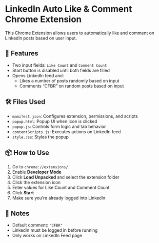 # LinkedIn Auto Like & Comment Chrome Extension

This Chrome Extension allows users to automatically like and comment on LinkedIn posts based on user input.

## 🚀 Features

- Two input fields: `Like Count` and `Comment Count`
- Start button is disabled until both fields are filled
- Opens LinkedIn feed and:
  - Likes a number of posts randomly based on input
  - Comments “CFBR” on random posts based on input

## 🛠 Files Used

- `manifest.json`: Configures extension, permissions, and scripts
- `popup.html`: Popup UI when icon is clicked
- `popup.js`: Controls form logic and tab behavior
- `contentScripts.js`: Executes actions on LinkedIn feed
- `style.css`: Styles the popup

## 📦 How to Use

1. Go to `chrome://extensions/`
2. Enable **Developer Mode**
3. Click **Load Unpacked** and select the extension folder
4. Click the extension icon
5. Enter values for Like Count and Comment Count
6. Click **Start**
7. Make sure you're already logged into LinkedIn

## 📝 Notes

- Default comment: `"CFBR"`
- LinkedIn must be logged in before running
- Only works on LinkedIn Feed page

